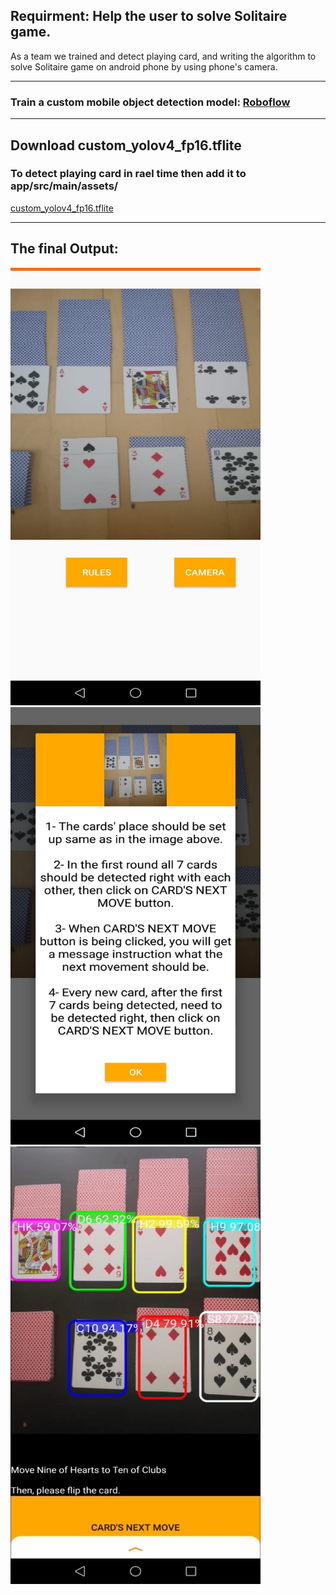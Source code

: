 ## Requirment: Help the user to solve Solitaire game. 
As a team we trained and detect playing card, and writing the algorithm to solve Solitaire game on android phone by using phone's camera. 

---------------------

### Train a custom mobile object detection model: [Roboflow](https://blog.roboflow.com/how-to-train-a-custom-mobile-object-detection-model/)

---------------------

## Download custom_yolov4_fp16.tflite
### To detect playing card in rael time then add it to app/src/main/assets/
[custom_yolov4_fp16.tflite](https://drive.google.com/file/d/1dL4F1wurfWsH4YAbAtIytsFMRhEqqm5F/view?usp=sharing) 

---------------------
## The final Output:
<img src="https://github.com/M0-AR/CDIO_04_Android/blob/master/android_00.jpeg" width="400" height="700">
<img src="https://github.com/M0-AR/CDIO_04_Android/blob/master/android_01.jpeg" width="400" height="700">
<img src="https://github.com/M0-AR/CDIO_04_Android/blob/master/android_02.jpeg" width="400" height="700">
